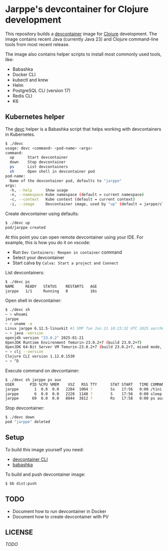 # Jarppe's devcontainer for Clojure development

This repository builds a [devcontainer](https://containers.dev/) image for [Clojure](https://clojure.org/) development. The image contains recent Java (currently Java 23) and Clojure command-line tools from most recent release.

The image also contains helper scripts to install most commonly used tools, like:

- Babashka
- Docker CLI
- kubectl and krew
- Helm
- PostgreSQL CLI (version 17)
- Redis CLI
- K6

## Kubernetes helper

The [devc](./devc) helper is a Babashka script that helps working with devcontainers in Kubernetes.

```bash
$ ./devc
usage: devc <command> <pod-name> <args>
command:
  up      Start devcontainer
  down    Stop devcontainer
  ps      List devcontainers
  sh      Open shell in devcontainer pod
pod-name:
  Name of the devcontainer pod, defaults to "jarppe"
args:
  -h, --help      Show usage
  -n, --namespace Kube namespace (default = current namespace)
  -c, --context   Kube context (default = current context)
  -i, --image     Devcontainer image, used by "up" (default = jarppe/clj-devcontainer:latest)
```

Create devcontainer using defaults:

```bash
$ ./devc up
pod/jarppe created
```

At this point you can open remote devcontainer using your IDE. For example, this is how you do it on vscode:

- Run `Dev Containers: Reopen in container` command
- Select your devcontainer
- Start calva by `Calva: Start a project and Connect`

List devcontainers:

```bash
$ ./devc ps
NAME     READY   STATUS    RESTARTS   AGE
jarppe   1/1     Running   0          16s
```

Open shell in devcontainer:

```bash
$ ./devc sh
~ > whoami
jarppe
~ > uname -a
Linux jarppe 6.12.5-linuxkit #1 SMP Tue Jan 21 10:23:32 UTC 2025 aarch64 GNU/Linux
~ > java -version
openjdk version "23.0.2" 2025-01-21
OpenJDK Runtime Environment Temurin-23.0.2+7 (build 23.0.2+7)
OpenJDK 64-Bit Server VM Temurin-23.0.2+7 (build 23.0.2+7, mixed mode, sharing)
~ > clj --version
Clojure CLI version 1.12.0.1530
~ > ^D
```

Execute command on devcontainer:

```bash
$ ./devc sh jarppe ps aux
USER       PID %CPU %MEM    VSZ   RSS TTY      STAT START   TIME COMMAND
jarppe       1  0.0  0.0   2204  1004 ?        Ss   17:56   0:00 /tini -- sleep infinity
jarppe       6  0.0  0.0   2220  1148 ?        S    17:56   0:00 sleep infinity
jarppe      69  0.0  0.0   8044  3812 ?        Rs   17:58   0:00 ps aux
```

Stop devcontainer:

```bash
$ ./devc down
pod "jarppe" deleted
```

## Setup

To build this image yourself you need:

- [devcontainer CLI](https://github.com/devcontainers/cli)
- [babashka](https://github.com/babashka/babashka)

To build and push devcontainer image:

```bash
$ bb dist:push
```

## TODO

- Document how to run devcontainer in Docker
- Document how to create devcontainer with PV

## LICENSE

_TODO_
